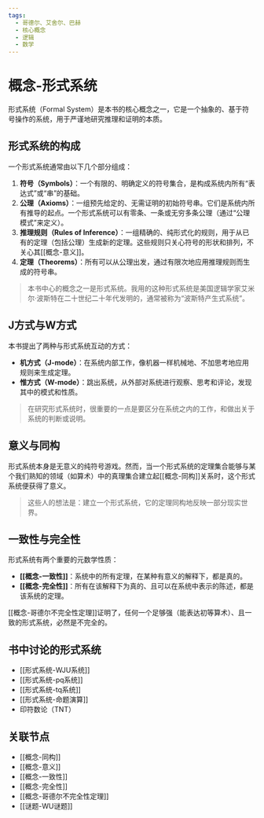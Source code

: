 ```yaml
---
tags:
  - 哥德尔、艾舍尔、巴赫
  - 核心概念
  - 逻辑
  - 数学
---
```


# 概念-形式系统

形式系统（Formal System）是本书的核心概念之一，它是一个抽象的、基于符号操作的系统，用于严谨地研究推理和证明的本质。

## 形式系统的构成

一个形式系统通常由以下几个部分组成：

1.  **符号（Symbols）**：一个有限的、明确定义的符号集合，是构成系统内所有“表达式”或“串”的基础。
2.  **公理（Axioms）**：一组预先给定的、无需证明的初始符号串。它们是系统内所有推导的起点。一个形式系统可以有零条、一条或无穷多条公理（通过“公理模式”来定义）。
3.  **推理规则（Rules of Inference）**：一组精确的、纯形式化的规则，用于从已有的定理（包括公理）生成新的定理。这些规则只关心符号的形状和排列，不关心其[[概念-意义]]。
4.  **定理（Theorems）**：所有可以从公理出发，通过有限次地应用推理规则而生成的符号串。

> 本书中心的概念之一是形式系统。我用的这种形式系统是美国逻辑学家艾米尔·波斯特在二十世纪二十年代发明的，通常被称为“波斯特产生式系统”。

## J方式与W方式

本书提出了两种与形式系统互动的方式：

*   **机方式（J-mode）**：在系统内部工作，像机器一样机械地、不加思考地应用规则来生成定理。
*   **惟方式（W-mode）**：跳出系统，从外部对系统进行观察、思考和评论，发现其中的模式和性质。

> 在研究形式系统时，很重要的一点是要区分在系统之内的工作，和做出关于系统的判断或说明。

## 意义与同构

形式系统本身是无意义的纯符号游戏。然而，当一个形式系统的定理集合能够与某个我们熟知的领域（如算术）中的真理集合建立起[[概念-同构]]关系时，这个形式系统便获得了意义。

> 这些人的想法是：建立一个形式系统，它的定理同构地反映一部分现实世界。

## 一致性与完全性

形式系统有两个重要的元数学性质：

*   **[[概念-一致性]]**：系统中的所有定理，在某种有意义的解释下，都是真的。
*   **[[概念-完全性]]**：所有在该解释下为真的、且可以在系统中表示的陈述，都是该系统的定理。

[[概念-哥德尔不完全性定理]]证明了，任何一个足够强（能表达初等算术）、且一致的形式系统，必然是不完全的。

## 书中讨论的形式系统

*   [[形式系统-WJU系统]]
*   [[形式系统-pq系统]]
*   [[形式系统-tq系统]]
*   [[形式系统-命题演算]]
*   印符数论（TNT）

## 关联节点

*   [[概念-同构]]
*   [[概念-意义]]
*   [[概念-一致性]]
*   [[概念-完全性]]
*   [[概念-哥德尔不完全性定理]]
*   [[谜题-WU谜题]]
